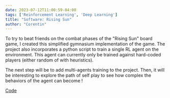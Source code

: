 ```yaml
---
date: 2023-07-12T11:00:59-04:00
tags: ['Reinforcement Learning', 'Deep Learning']
title: "Software: Rising Sun"
author: "Corentin"
---
```


To try to beat friends on the combat phases of the "Rising Sun" board game, I created this simplified gymnasium implementation of the game. The project also incorporates a python script to train a single RL agent on the environment. This agent can currently only be trained against hard-coded players (either random of with heuristics).

The next step will be to add multi-agents training to the project. Then, it will be interesting to explore the path of self play to see how complex the behaviors of the agent can become !


[Code](https://github.com/corentinlger/Rising-Sun-)

 


